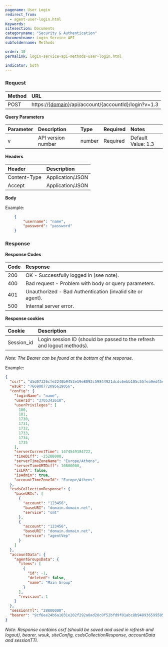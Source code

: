 ```yaml
---
pagename: User Login
redirect_from:
  - agent-user-login.html
Keywords:
sitesection: Documents
categoryname: "Security & Authentication"
documentname: Login Service API
subfoldername: Methods

order: 10
permalink: login-service-api-methods-user-login.html

indicator: both
---
```


### Request

| Method | URL |
| :--- | :--- |
| POST |  https://[{domain}](/agent-domain-domain-api.html)/api/account/{accountId}/login?v=1.3 |

**Query Parameters**

| Parameter | Description | Type | Required | Notes |
| :--- | :--- | :--- | :--- | :--- |
| v | API version number | number| Required | Default Value: 1.3 |

**Headers**

| Header |  Description |
| :--- | :--- |
| Content-Type | Application/JSON |
| Accept | Application/JSON |

**Body**

Example:

```json
    {
        "username": "name",
        "password": "password"
    }
```

### Response

**Response Codes**

| Code | Response |
| :--- | :--- |
| 200 | OK - Successfully logged in (see note). |
| 400 | Bad request - Problem with body or query parameters. |
| 401  | Unauthorized - Bad Authentication (invalid site or agent). |
| 500 | Internal server error. |

**Response cookies**

| Cookie | Description |
| :--- | :--- |
| Session_id | Login session ID (should be passed to the refresh and logout methods). |

*Note: The Bearer can be found at the bottom of the response.*

Example:

```json
{
  "csrf": "d5d07326cfe2240b9453e19e8092c59844921dcdc6ebb105c55fea9ed45c9d77",
  "wsuk": "766900772095619056",
  "config": {
    "loginName": "name",
    "userId": "3705342610",
    "userPrivileges": [
      100,
      101,
      1730,
      1731,
      1732,
      1733,
      1734,
      1735
    ],
    "serverCurrentTime": 1474549184722,
    "timeDiff": -25200000,
    "serverTimeZoneName": "Europe/Athens",
    "serverTimeGMTDiff": 10800000,
    "isLPA": false,
    "isAdmin": true,
    "accountTimeZoneId": "Europe/Athens"
  },
  "csdsCollectionResponse": {
    "baseURIs": [
      {
        "account": "123456",
        "baseURI": "domain.domain.net",
        "service": "smt"
      },
      {
        "account": "123456",
        "baseURI": "domain.domain.net",
        "service": "agentVep"
      }
    ]
  },
  "accountData": {
    "agentGroupsData": {
      "items": [
        {
          "id": -1,
          "deleted": false,
          "name": "Main Group"
        }
      ],
      "revision": 1
    }
  },
  "sessionTTl": "28800000",
  "bearer": "9cf6ee24b6a1031e202f292a0ad20c8f52bfd9f01abc8b9489365995052c6603"
}
```

*Note: Response contains csrf (should be saved and used in refresh and logout), bearer, wsuk, siteConfig, csdsCollectionResponse, accountData and sessionTTl.*